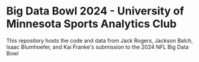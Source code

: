 # Big Data Bowl 2024 - University of Minnesota Sports Analytics Club

This repository hosts the code and data from Jack Rogers, Jackson Balch, Isaac Blumhoefer, and Kai Franke's submission to the 2024 NFL Big Data Bowl
